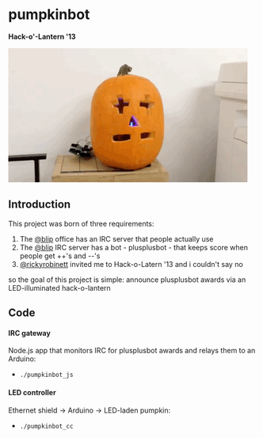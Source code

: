 
# pumpkinbot

__Hack-o'-Lantern '13__

![](./pumpkinbot.gif)

## Introduction

This project was born of three requirements:

1. The [@blip](https://twitter.com/blip) office has an IRC server that people actually use
2. The [@blip](https://twitter.com/blip) IRC server has a bot - plusplusbot - that keeps score when people get ++'s and --'s
3. [@rickyrobinett](https://twitter.com/rickyrobinett) invited me to Hack-o-Latern '13 and i couldn't say no

so the goal of this project is simple: announce plusplusbot awards via an LED-illuminated hack-o-lantern

## Code

#### IRC gateway

Node.js app that monitors IRC for plusplusbot awards and relays them to an Arduino:

* `./pumpkinbot_js`


#### LED controller

Ethernet shield -> Arduino -> LED-laden pumpkin:

* `./pumpkinbot_cc`



